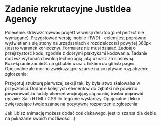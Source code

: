 # Zadanie rekrutacyjne JustIdea Agency

Polecenie.
Odwwzorowwać projekt w wersji desktop(pixel perfect nie wymagane).
Przygotować wersję mobile (RWD) - celem jest poprawne wyświetlanie się strony na urządzeniach o rozdzielczości powyżej 360px (jest to warunek konieczny).
Formularz nie musi działać.
Zadbaj o przejrzystość kodu, zgodnie z dobrymi praktykami kodowania.
Zadanie możesz wykonać dowolną technologią jaką uznasz za stosowną.
Rozwiązanie zamieść na githubie wraz z linkiem do github pages.
Opcjonalne ale mocno zwiększające szanse na pozytywne rozpatrzenie zgłoszenia:

Przygotuj strukturę pierwszej sekcji tak, by była łatwo skalowalna w przyszłości. Dodanie kolejnych elementów do zębatki nie powinno powodować że każdy element znajdujący się na niej trzeba poprawić ręcznie. Sam HTML i CSS do tego nie wystarczy.
Opcjonalne i lekko zwiększające twoje szanse na pozytywne rozpatrzenie zgłoszenia:

Jak lubisz animację możesz dodać coś ciekawego, jest to szansa dla ciebie na pokazanie swoich możliwości. :)
